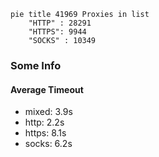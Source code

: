
```mermaid
pie title 41969 Proxies in list
    "HTTP" : 28291
    "HTTPS": 9944
    "SOCKS" : 10349
```

### Some Info
#### Average Timeout

- mixed: 3.9s
- http: 2.2s
- https: 8.1s
- socks: 6.2s